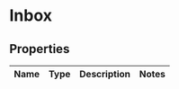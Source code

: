 # Inbox
## Properties

Name | Type | Description | Notes
------------ | ------------- | ------------- | -------------


